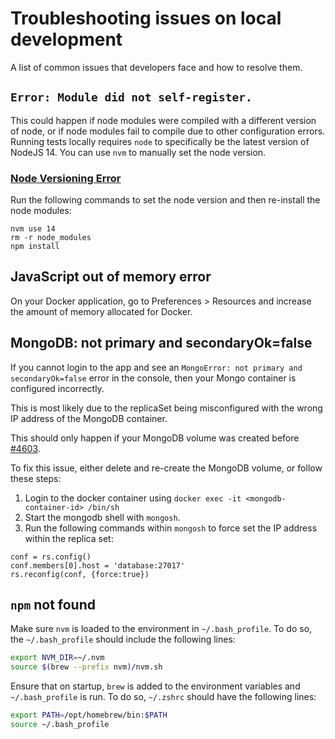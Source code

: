 # Troubleshooting issues on local development

A list of common issues that developers face and how to resolve them.

## `Error: Module did not self-register.`

This could happen if node modules were compiled with a different version of node, or if node modules fail to compile due to other configuration errors.
Running tests locally requires `node` to specifically be the latest version of NodeJS 14. You can use `nvm` to manually set the node version.

### [Node Versioning Error](https://stackoverflow.com/questions/28486891/uncaught-error-module-did-not-self-register)

Run the following commands to set the node version and then re-install the node modules:

```
nvm use 14
rm -r node_modules
npm install
```

## JavaScript out of memory error

On your Docker application, go to Preferences > Resources and increase the amount of memory allocated for Docker.

## MongoDB: not primary and secondaryOk=false

If you cannot login to the app and see an `MongoError: not primary and secondaryOk=false` error in the console, then your Mongo container is configured incorrectly.

This is most likely due to the replicaSet being misconfigured with the wrong IP address of the MongoDB container.

This should only happen if your MongoDB volume was created before [#4603](https://github.com/opengovsg/FormSG/pull/4603).

To fix this issue, either delete and re-create the MongoDB volume, or follow these steps:

1. Login to the docker container using `docker exec -it <mongodb-container-id> /bin/sh`
2. Start the mongodb shell with `mongosh`.
3. Run the following commands within `mongosh` to force set the IP address within the replica set:

```
conf = rs.config()
conf.members[0].host = 'database:27017'
rs.reconfig(conf, {force:true})
```

## `npm` not found

Make sure `nvm` is loaded to the environment in `~/.bash_profile`. To do so, the `~/.bash_profile` should include the following lines:

```bash
export NVM_DIR=~/.nvm
source $(brew --prefix nvm)/nvm.sh
```

Ensure that on startup, `brew` is added to the environment variables and `~/.bash_profile` is run. To do so, `~/.zshrc` should have the following lines:

```bash
export PATH=/opt/homebrew/bin:$PATH
source ~/.bash_profile
```
